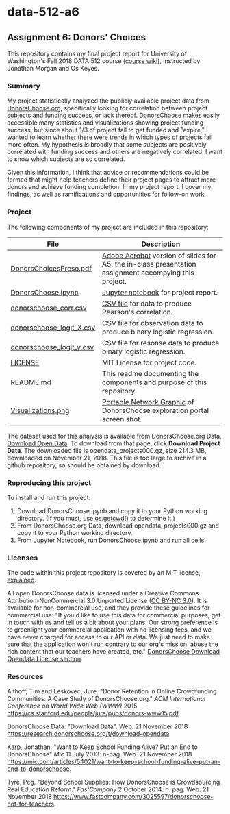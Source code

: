 # data-512-a6
## Assignment 6: Donors' Choices

This repository contains my final project report for University of Washington's Fall 2018 DATA 512 course ([course wiki](https://wiki.communitydata.cc/Human_Centered_Data_Science_(Fall_2018))), instructed by Jonathan Morgan and Os Keyes.

### Summary

My project statistically analyzed the publicly available project data from [DonorsChoose.org](https://www.donorschoose.org/), specifically looking for correlation between project subjects and funding success, or lack thereof. DonorsChoose makes easily accessible many statistics and visualizations showing project funding success, but since about 1/3 of project fail to get funded and "expire," I wanted to learn whether there were trends in which types of projects fail more often. My hypothesis is broadly that some subjects are positively correlated with funding success and others are negatively correlated. I want to show which subjects are so correlated.

Given this information, I think that advice or recommendations could be formed that might help teachers define their project pages to attract more donors and achieve funding completion. In my project report, I cover my findings, as well as ramifications and opportunities for follow-on work.

### Project

The following components of my project are included in this repository:

| File | Description |
| --- | --- |
| [DonorsChoicesPreso.pdf]() | [Adobe Acrobat](https://acrobat.adobe.com) version of slides for A5, the in-class presentation assignment accompying this project. |
| [DonorsChoose.ipynb](https://github.com/PKing70/data-512-a6/blob/master/DonorsChoose.ipynb) | [Jupyter notebook](https://ipython.org/notebook.html) for project report. |
| [donorschoose_corr.csv](https://github.com/PKing70/data-512-a6/blob/master/DonorsChoose.ipynb) | [CSV file](https://en.wikipedia.org/wiki/Comma-separated_values) for data to produce Pearson's correlation. |
| [donorschoose_logit_X.csv](https://github.com/PKing70/data-512-a6/blob/master/DonorsChoose.ipynb) | CSV file for observation data to produce binary logistic regression. |
| [donorschoose_logit_y.csv](https://github.com/PKing70/data-512-a6/blob/master/DonorsChoose.ipynb) | CSV file for resonse data to produce binary logistic regression. |
| [LICENSE](https://github.com/PKing70/data-512-a6/blob/master/LICENSE) | MIT License for project code. |
| README.md | This readme documenting the components and purpose of this repository. |
| [Visualizations.png](https://github.com/PKing70/data-512-a6/blob/master/Visualizations.png) | [Portable Network Graphic](https://en.wikipedia.org/wiki/Portable_Network_Graphics) of DonorsChoose exploration portal screen shot. |

The dataset used for this analysis is available from DonorsChoose.org Data, [Download Open Data](https://research.donorschoose.org/t/download-opendata/33). To download from that page, click **Download Project Data**. The downloaded file is opendata_projects000.gz, size 214.3 MB, downloaded on November 21, 2018. This file is too large to archive in a github repository, so should be obtained by download.

### Reproducing this project

To install and run this project:

1. Download DonorsChoose.ipynb and copy it to your Python working directory. (If you must, use [os.getcwd()](https://docs.python.org/2/library/os.html) to determine it.)
2. From DonorsChoose.org Data, download opendata_projects000.gz and copy it to your Python working directory.
3. From Jupyter Notebook, run DonorsChoose.ipynb and run all cells.

### Licenses

The code within this project repository is covered by an MIT license, [explained](https://en.wikipedia.org/wiki/MIT_License).

All open DonorsChoose data is licensed under a Creative Commons Attribution-NonCommercial 3.0 Unported License ([CC BY-NC 3.0](https://creativecommons.org/licenses/by-nc/3.0/us/)). It is available for non-commercial use, and they provide these guidelines for commercial use: "If you'd like to use this data for commercial purposes, get in touch with us and tell us a bit about your plans. Our strong preference is to greenlight your commercial application with no licensing fees, and we have never charged for access to our API or data. We just need to make sure that the application won't run contrary to our org's mission, abuse the rich content that our teachers have created, etc." [DonorsChoose Download Opendata License section](https://research.donorschoose.org/t/download-opendata/33).

### Resources

Althoff, Tim and Leskovec, Jure. "Donor Retention in Online Crowdfunding Communities: A Case Study of DonorsChoose.org." *ACM International Conference on World Wide Web (WWW)* 2015 [<https://cs.stanford.edu/people/jure/pubs/donors-www15.pdf>](https://cs.stanford.edu/people/jure/pubs/donors-www15.pdf).

DonorsChoose Data. "Download Data". Web. 21 November 2018 [<https://research.donorschoose.org/t/download-opendata>](https://research.donorschoose.org/t/download-opendata)

Karp, Jonathan. "Want to Keep School Funding Alive? Put an End to DonorsChoose" *Mic* 11 July 2013: n-pag. Web. 21 November 2018 [<https://mic.com/articles/54021/want-to-keep-school-funding-alive-put-an-end-to-donorschoose>](https://mic.com/articles/54021/want-to-keep-school-funding-alive-put-an-end-to-donorschoose#.vCXQjvABc).

Tyre, Peg. "Beyond School Supplies: How DonorsChoose is Crowdsourcing Real Education Reform." *FastCompany* 2 October 2014: n.
pag. Web. 21 November 2018 [<https://www.fastcompany.com/3025597/donorschoose-hot-for-teachers>](https://www.fastcompany.com/3025597/donorschoose-hot-for-teachers).
